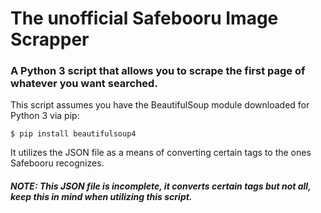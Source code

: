 # The unofficial Safebooru Image Scrapper

### A Python 3 script that allows you to scrape the first page of whatever you want searched.

This script assumes you have the BeautifulSoup module downloaded for Python 3 via pip:

```
$ pip install beautifulsoup4
```

It utilizes the JSON file as a means of converting certain tags to the ones Safebooru recognizes.

##### NOTE: This JSON file is incomplete, it converts certain tags but not all, keep this in mind when utilizing this script.
